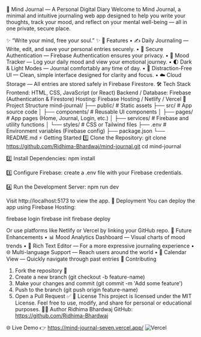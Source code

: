 🧠 Mind Journal — A Personal Digital Diary
Welcome to Mind Journal, a minimal and intuitive journaling web app designed to help you write your thoughts, track your mood, and reflect on your mental well-being — all in one private, secure place.

✨ “Write your mind, free your soul.” ✨
🌟 Features
•	✍️ Daily Journaling — Write, edit, and save your personal entries securely.
•	🔐 Secure Authentication — Firebase Authentication ensures your privacy.
•	📅 Mood Tracker — Log your daily mood and view your emotional journey.
•	🌓 Dark & Light Modes — Journal comfortably any time of day.
•	🧭 Distraction-Free UI — Clean, simple interface designed for clarity and focus.
•	☁️ Cloud Storage — All entries are stored safely in Firebase Firestore.
🛠️ Tech Stack
Frontend: HTML, CSS, JavaScript (or React)
Backend / Database: Firebase (Authentication & Firestore)
Hosting: Firebase Hosting / Netlify / Vercel
📂 Project Structure
mind-journal/
├── public/              # Static assets
├── src/                 # App source code
│   ├── components/      # Reusable UI components
│   ├── pages/           # App pages (Home, Journal, Login, etc.)
│   ├── services/        # Firebase and utility functions
│   └── styles/         # CSS or Tailwind files
├── .env                # Environment variables (Firebase config)
├── package.json
└── README.md
⚡ Getting Started
1️⃣ Clone the Repository:
git clone https://github.com/Ridhima-Bhardwaj/mind-journal.git
cd mind-journal

2️⃣ Install Dependencies:
npm install

3️⃣ Configure Firebase: create a .env file with your Firebase credentials.

4️⃣ Run the Development Server:
npm run dev

Visit http://localhost:5173 to view the app.
🚀 Deployment
You can deploy the app using Firebase Hosting:

firebase login
firebase init
firebase deploy

Or use platforms like Netlify or Vercel by linking your GitHub repo.
🧪 Future Enhancements
•	📊 Mood Analytics Dashboard — Visual charts of mood trends
•	📝 Rich Text Editor — For a more expressive journaling experience
•	🌐 Multi-language Support — Reach users around the world
•	📅 Calendar View — Quickly navigate through past entries
🤝 Contributing
1. Fork the repository 🍴
2. Create a new branch (git checkout -b feature-name)
3. Make your changes and commit (git commit -m 'Add some feature')
4. Push to the branch (git push origin feature-name)
5. Open a Pull Request ✅
📝 License
This project is licensed under the MIT License. Feel free to use, modify, and share for personal or educational purposes.
👩‍💻 Author
Ridhima Bhardwaj
GitHub: https://github.com/Ridhima-Bhardwaj

🌐 Live Demo
👉 https://mind-journal-seven.vercel.app/
![Vercel](https://img.shields.io/badge/Deployed%20on-Vercel-black?logo=vercel)
